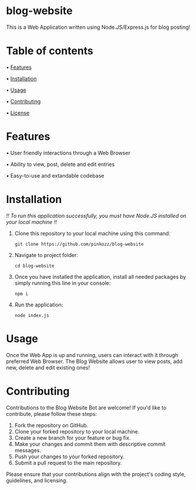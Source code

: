 # blog-website
This is a Web Application written using Node.JS/Express.js for blog posting!

# Table of contents
• [Features](https://github.com/pinkozz/blog-website#features)

• [Installation](https://github.com/pinkozz/blog-website#installation)

• [Usage](https://github.com/pinkozz/blog-website#usage)

• [Contributing](https://github.com/pinkozz/blog-website#contributing)

• [License](https://github.com/pinkozz/blog-website#license)

# Features
• User friendly interactions through a Web Browser

• Ability to view, post, delete and edit entries

• Easy-to-use and extandable codebase

# Installation
*!! To run this application successfully, you must have Node.JS installed on your local machine !!*

1. Clone this repository to your local machine using this command:
   
   ```shell
   git clone https://github.com/pinkozz/blog-website
   ```
2. Navigate to project folder:
   
   ```shell
   cd blog-website
   ```
3. Once you have installed the application, install all needed packages by simply running this line in your console:
   
   ```shell
   npm i
   ```

4. Run the application:

   ```shell
   node index.js
   ```

# Usage
Once the Web App is up and running, users can interact with it through preferred Web Browser. The Blog Website allows user to view posts, add new, delete and edit existing ones! 

# Contributing
Contributions to the Blog Website Bot are welcome! If you'd like to contribute, please follow these steps:

1. Fork the repository on GitHub.
2. Clone your forked repository to your local machine.
3. Create a new branch for your feature or bug fix.
4. Make your changes and commit them with descriptive commit messages.
5. Push your changes to your forked repository.
6. Submit a pull request to the main repository.

Please ensure that your contributions align with the project's coding style, guidelines, and licensing.
